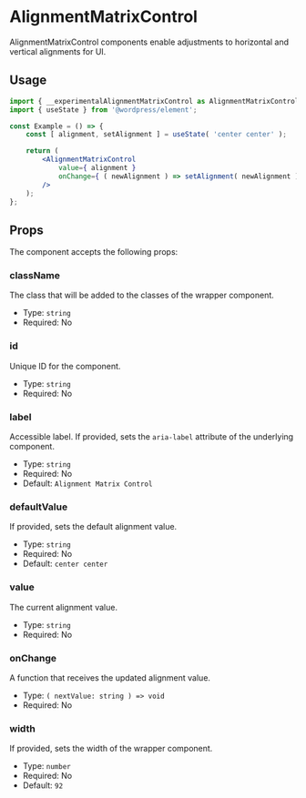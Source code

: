 # AlignmentMatrixControl

AlignmentMatrixControl components enable adjustments to horizontal and vertical alignments for UI.

## Usage

```jsx
import { __experimentalAlignmentMatrixControl as AlignmentMatrixControl } from '@wordpress/components';
import { useState } from '@wordpress/element';

const Example = () => {
	const [ alignment, setAlignment ] = useState( 'center center' );

	return (
		<AlignmentMatrixControl
			value={ alignment }
			onChange={ ( newAlignment ) => setAlignment( newAlignment ) }
		/>
	);
};
```

## Props

The component accepts the following props:

### className

The class that will be added to the classes of the wrapper <Composite/> component.

-   Type: `string`
-   Required: No

### id

Unique ID for the component.
-  Type: `string`
-  Required: No

### label

Accessible label. If provided, sets the `aria-label` attribute of the underlying <Composite/> component.

-   Type: `string`
-   Required: No
-   Default: `Alignment Matrix Control`

### defaultValue

If provided, sets the default alignment value.
- Type: `string`
- Required: No
- Default: `center center`

### value

The current alignment value.
- Type: `string`
- Required: No

### onChange

A function that receives the updated alignment value.

-   Type: `( nextValue: string ) => void`
-   Required: No

### width

If provided, sets the width of the wrapper <Composite/> component.
 - Type: `number`
 - Required: No
 - Default: `92`
